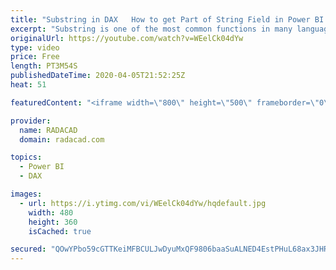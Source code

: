 ```yaml
---
title: "Substring in DAX   How to get Part of String Field in Power BI Using DAX Expression"
excerpt: "Substring is one of the most common functions in many languages, However, there is no such function in DAX. There is a very simple way of doing it, which I am going to explain in this post. Substring means getting part of a string, for example from \"Reza Rad\", if I want to get the start starting from"
originalUrl: https://youtube.com/watch?v=WEelCk04dYw
type: video
price: Free
length: PT3M54S
publishedDateTime: 2020-04-05T21:52:25Z
heat: 51

featuredContent: "<iframe width=\"800\" height=\"500\" frameborder=\"0\" src=\"https://www.youtube.com/embed/WEelCk04dYw\" allow=\"accelerometer; autoplay; encrypted-media; gyroscope; picture-in-picture\" allowfullscreen></iframe>"

provider:
  name: RADACAD
  domain: radacad.com

topics:
  - Power BI
  - DAX

images:
  - url: https://i.ytimg.com/vi/WEelCk04dYw/hqdefault.jpg
    width: 480
    height: 360
    isCached: true

secured: "QOwYPbo59cGTTKeiMFBCULJwDyuMxQF9806baaSuALNED4EstPHuL68ax3JHRAU1WqgigzhU8ki2H1DNRnFf6K5YZzMKMOiyKVEfBVOJn4uq5lZzIHXzoR9y1c60bSsz9qcyv2Kc1IIyFLDh56Qm+G4ZhSJEf9sNCIMB67+DdIRYb2yRxnl6Zi39nMhZZSfQS5mf2C58URVS0AM0zZd9ZO+/RbRJYV1jYK3XU4U6qWY8bQK7MLzQG89d86XVlM24Bq8/rZ7/Nzlhn0thVIZjzp8SsTTnVjfy0+0z1DwW4cq1klUAtgBBHWcipYNFJh0RrOEJsfoEW01iiz6b+txwtezG6+7+bxL4u1DsZq7IxkEweQGJIEm9ffWDIMusUjDOFJE43QoIu2xizhC4eEGXqQ+pUjszQG04tvA7wUz+Hys=;RaWSEsSzWCMzgnIsVCGRTw=="
---
```


